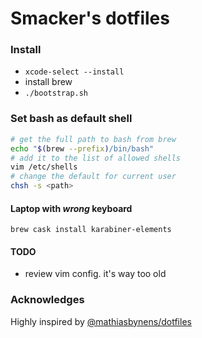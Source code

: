 # Smacker's dotfiles

### Install

- `xcode-select --install`
- install brew
- `./bootstrap.sh`

### Set bash as default shell

```bash
# get the full path to bash from brew
echo "$(brew --prefix)/bin/bash"
# add it to the list of allowed shells
vim /etc/shells
# change the default for current user
chsh -s <path>
```

#### Laptop with *wrong* keyboard

```
brew cask install karabiner-elements
```

#### TODO

- review vim config. it's way too old

### Acknowledges

Highly inspired by [@mathiasbynens/dotfiles](https://github.com/mathiasbynens/dotfiles)
